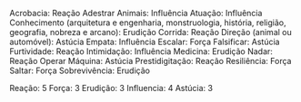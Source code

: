 Acrobacia: Reação
Adestrar Animais: Influência
Atuação: Influência
Conhecimento (arquitetura e engenharia, monstruologia, história, religião, geografia, nobreza e arcano): Erudição
Corrida: Reação
Direção (animal ou automóvel): Astúcia
Empata: Influência
Escalar: Força
Falsificar: Astúcia
Furtividade: Reação
Intimidação: Influência
Medicina: Erudição
Nadar: Reação
Operar Máquina: Astúcia
Prestidigitação: Reação
Resiliência: Força
Saltar: Força
Sobrevivência: Erudição

Reação: 5
Força: 3
Erudição: 3
Influencia: 4
Astúcia: 3
